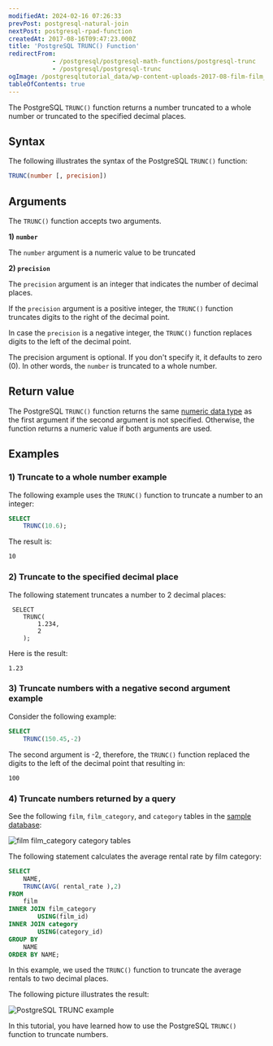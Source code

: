 ```yaml
---
modifiedAt: 2024-02-16 07:26:33
prevPost: postgresql-natural-join
nextPost: postgresql-rpad-function
createdAt: 2017-08-16T09:47:23.000Z
title: 'PostgreSQL TRUNC() Function'
redirectFrom: 
            - /postgresql/postgresql-math-functions/postgresql-trunc
            - /postgresql/postgresql-trunc
ogImage: /postgresqltutorial_data/wp-content-uploads-2017-08-film-film_category-category-tables.png
tableOfContents: true
---
```


The PostgreSQL `TRUNC()` function returns a number truncated to a whole number or truncated to the specified decimal places.

## Syntax

The following illustrates the syntax of the PostgreSQL `TRUNC()` function:

```sql
TRUNC(number [, precision])
```

## Arguments

The `TRUNC()` function accepts two arguments.

**1) `number`**

The `number` argument is a numeric value to be truncated

**2) `precision`**

The `precision` argument is an integer that indicates the number of decimal places.

If the `precision` argument is a positive integer, the `TRUNC()` function truncates digits to the right of the decimal point.

In case the `precision` is a negative integer, the `TRUNC()` function replaces digits to the left of the decimal point.

The precision argument is optional. If you don't specify it, it defaults to zero (0). In other words, the `number` is truncated to a whole number.

## Return value

The PostgreSQL `TRUNC()` function returns the same [numeric data type](/postgresql/postgresql-numeric) as the first argument if the second argument is not specified. Otherwise, the function returns a numeric value if both arguments are used.

## Examples

### 1) Truncate to a whole number example

The following example uses the `TRUNC()` function to truncate a number to an integer:

```sql
SELECT
    TRUNC(10.6);
```

The result is:

```text
10
```

### 2) Truncate to the specified decimal place

The following statement truncates a number to 2 decimal places:

```
 SELECT
    TRUNC(
        1.234,
        2
    );
```

Here is the result:

```text
1.23
```

### 3) Truncate numbers with a negative second argument example

Consider the following example:

```sql
SELECT
    TRUNC(150.45,-2)
```

The second argument is -2, therefore, the `TRUNC()` function replaced the digits to the left of the decimal point that resulting in:

```text
100
```

### 4) Truncate numbers returned by a query

See the following `film`, `film_category`, and `category` tables in the [sample database](/postgresql/postgresql-getting-started/postgresql-sample-database):

![film film_category category tables](/postgresqltutorial_data/wp-content-uploads-2017-08-film-film_category-category-tables.png)

The following statement calculates the average rental rate by film category:

```sql
SELECT
    NAME,
    TRUNC(AVG( rental_rate ),2)
FROM
    film
INNER JOIN film_category
        USING(film_id)
INNER JOIN category
        USING(category_id)
GROUP BY
    NAME
ORDER BY NAME;
```

In this example, we used the `TRUNC()` function to truncate the average rentals to two decimal places.

The following picture illustrates the result:

![PostgreSQL TRUNC example](/postgresqltutorial_data/wp-content-uploads-2017-08-PostgreSQL-TRUNC-example.png)

In this tutorial, you have learned how to use the PostgreSQL `TRUNC()` function to truncate numbers.
